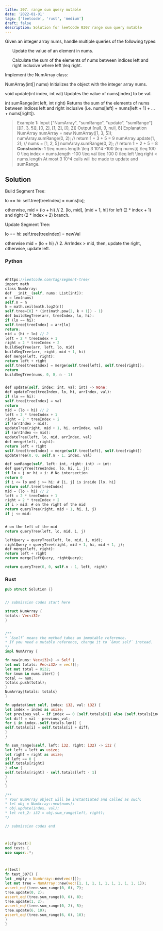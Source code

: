 ```yaml
---
title: 307. range sum query mutable
date: '2022-01-01'
tags: ['leetcode', 'rust', 'medium']
draft: false
description: Solution for leetcode 0307 range sum query mutable
---
```




Given an integer array nums, handle multiple queries of the following types:

<ol>

Update the value of an element in nums.

Calculate the sum of the elements of nums between indices left and right inclusive where left <TeX>\leq</TeX> right.

</ol>

Implement the NumArray class:



NumArray(int[] nums) Initializes the object with the integer array nums.

void update(int index, int val) Updates the value of nums[index] to be val.

int sumRange(int left, int right) Returns the sum of the elements of nums between indices left and right inclusive (i.e. nums[left] + nums[left + 1] + ... + nums[right]).





>   Example 1:
>   Input
>   ["NumArray", "sumRange", "update", "sumRange"]
>   [[[1, 3, 5]], [0, 2], [1, 2], [0, 2]]
>   Output
>   [null, 9, null, 8]
>   Explanation
>   NumArray numArray <TeX>=</TeX> new NumArray([1, 3, 5]);
>   numArray.sumRange(0, 2); // return 1 + 3 + 5 <TeX>=</TeX> 9
>   numArray.update(1, 2);   // nums <TeX>=</TeX> [1, 2, 5]
>   numArray.sumRange(0, 2); // return 1 + 2 + 5 <TeX>=</TeX> 8
**Constraints:**
>   	1 <TeX>\leq</TeX> nums.length <TeX>\leq</TeX> 3  10^4
>   	-100 <TeX>\leq</TeX> nums[i] <TeX>\leq</TeX> 100
>   	0 <TeX>\leq</TeX> index < nums.length
>   	-100 <TeX>\leq</TeX> val <TeX>\leq</TeX> 100
>   	0 <TeX>\leq</TeX> left <TeX>\leq</TeX> right < nums.length
>   	At most 3  10^4 calls will be made to update and sumRange.


## Solution
Build Segment Tree:

lo == hi: self.tree[treeIndex] = nums[lo];

otherwise, mid = (lo + hi) // 2. [lo, mid], [mid + 1, hi] for left (2 * index + 1) and right (2 * index + 2) branch.

Update Segment Tree:

lo == hi: self.tree[treeIndex] = newVal

otherwise mid = (lo + hi) // 2. ArrIndex > mid, then, update the right, otherwise, update left.



### Python
```rust


#https://leetcode.com/tag/segment-tree/
import math
class NumArray:
def __init__(self, nums: List[int]):
n = len(nums)
self.n = n
k = math.ceil(math.log2(n))
self.tree=[0] * (int(math.pow(2, k + 1)) - 1)
def buildSegTree(arr, treeIndex, lo, hi):
if (lo == hi):
self.tree[treeIndex] = arr[lo]
return;
mid = (hi + lo) // 2
left = 2 * treeIndex + 1
right = 2 * treeIndex + 2
buildSegTree(arr, left, lo, mid)
buildSegTree(arr, right, mid + 1, hi)
def merge(left, right):
return left + right
self.tree[treeIndex] = merge(self.tree[left], self.tree[right]);
return
buildSegTree(nums, 0, 0, n - 1)


def update(self, index: int, val: int) -> None:
def updateTree(treeIndex, lo, hi, arrIndex, val):
if (lo == hi):
self.tree[treeIndex] = val
return
mid = (lo + hi) // 2
left = 2 * treeIndex + 1
right = 2 * treeIndex + 2
if (arrIndex > mid):
updateTree(right, mid + 1, hi, arrIndex, val)
if (arrIndex <= mid):
updateTree(left, lo, mid, arrIndex, val)
def merge(left, right):
return left + right
self.tree[treeIndex] = merge(self.tree[left], self.tree[right])
updateTree(0, 0, self.n - 1, index, val)

def sumRange(self, left: int, right: int) -> int:
def queryTree(treeIndex, lo, hi, i, j):
if lo > j or hi < i: # No intersection
return 0
if i <= lo and j >= hi: # [i, j] is inside [lo, hi]
return self.tree[treeIndex]
mid = (lo + hi) // 2
left = 2 * treeIndex + 1
right = 2 * treeIndex + 2
if i > mid: # on the right of the mid
return queryTree(right, mid + 1, hi, i, j)
if j <= mid:


# on the left of the mid
return queryTree(left, lo, mid, i, j)

leftQuery = queryTree(left, lo, mid, i, mid);
rightQuery = queryTree(right, mid + 1, hi, mid + 1, j);
def merge(left, right):
return left + right
return merge(leftQuery, rightQuery);

return queryTree(0, 0, self.n - 1, left, right)
```


### Rust
```rust
pub struct Solution {}


// submission codes start here

struct NumArray {
totals: Vec<i32>
}


/**
* `&self` means the method takes an immutable reference.
* If you need a mutable reference, change it to `&mut self` instead.
*/
impl NumArray {

fn new(nums: Vec<i32>) -> Self {
let mut totals: Vec<i32> = vec![];
let mut total = 0i32;
for &num in nums.iter() {
total += num;
totals.push(total);
}
NumArray{totals: totals}
}

fn update(&mut self, index: i32, val: i32) {
let index = index as usize;
let previous_val = if index == 0 {self.totals[0]} else {self.totals[index] - self.totals[index - 1]};
let diff = val - previous_val;
for i in index..self.totals.len() {
self.totals[i] = self.totals[i] + diff;
}
}

fn sum_range(&self, left: i32, right: i32) -> i32 {
let left = left as usize;
let right = right as usize;
if left == 0 {
self.totals[right]
} else {
self.totals[right] - self.totals[left - 1]
}
}
}

/**
* Your NumArray object will be instantiated and called as such:
* let obj = NumArray::new(nums);
* obj.update(index, val);
* let ret_2: i32 = obj.sum_range(left, right);
*/

// submission codes end



#[cfg(test)]
mod tests {
use super::*;



#[test]
fn test_307() {
let _empty = NumArray::new(vec![]);
let mut tree = NumArray::new(vec![1, 1, 1, 1, 1, 1, 1, 1, 1, 1]);
assert_eq!(tree.sum_range(0, 6), 7);
tree.update(0, 2);
assert_eq!(tree.sum_range(0, 6), 8);
tree.update(1, 2);
assert_eq!(tree.sum_range(0, 2), 5);
tree.update(6, 10);
assert_eq!(tree.sum_range(6, 6), 10);
}
}

```
